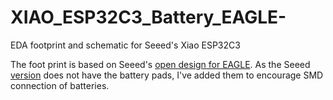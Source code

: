 # XIAO_ESP32C3_Battery_EAGLE-
EDA footprint and schematic for Seeed's Xiao ESP32C3

The foot print is based on Seeed's [open design for EAGLE](https://wiki.seeedstudio.com/XIAO_ESP32C3_Getting_Started/). As the Seeed [version](https://files.seeedstudio.com/wiki/XIAO_WiFi/Resources/XIAO-ESP32C3-v1.2_SCH-PCB.zip) does not have the battery pads, I've added them to encourage SMD connection of batteries. 

